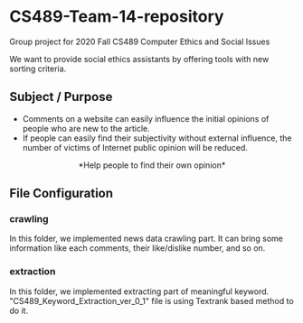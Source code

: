 # CS489-Team-14-repository
Group project for 2020 Fall CS489 Computer Ethics and Social Issues

We want to provide social ethics assistants by offering tools with new sorting criteria.

## Subject / Purpose
- Comments on a website can easily influence the initial opinions of people who are new to the article.
- If people can easily find their subjectivity without external influence, the number of victims of Internet public opinion will be reduced.
<center> 
  *Help people to find their own opinion*
</center>

## File Configuration
### crawling
In this folder, we implemented news data crawling part. It can bring some information like each comments, their like/dislike number, and so on.
### extraction
In this folder, we implemented extracting part of meaningful keyword. "CS489_Keyword_Extraction_ver_0_1" file is using Textrank based method to do it.
